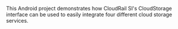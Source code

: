 This Android project demonstrates how CloudRail SI's CloudStorage interface can be used to easily integrate four different cloud storage services.
